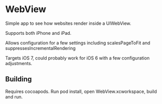 WebView
=======

Simple app to see how websites render inside a UIWebView.

Supports both iPhone and iPad.

Allows configuration for a few settings including scalesPageToFit and suppressesIncrementalRendering

Targets iOS 7, could probably work for iOS 6 with a few configuration adjustments.

Building
------------
Requires cocoapods. Run pod install, open WebView.xcworkspace, build and run.
